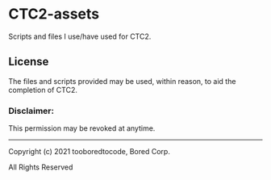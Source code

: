 # CTC2-assets

Scripts and files I use/have used for CTC2.

## License

The files and scripts provided may be used, within reason, to aid the completion of CTC2.

### Disclaimer:
This permission may be revoked at anytime.

---

Copyright (c) 2021 tooboredtocode, Bored Corp.

All Rights Reserved